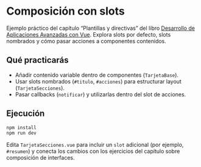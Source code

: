 # Composición con slots

Ejemplo práctico del capítulo “Plantillas y directivas” del libro [Desarrollo de Aplicaciones Avanzadas con Vue](https://salesmendesandre.github.io/daa_vue/main/vue/p1c3_plantillas_y_directivas.html). Explora slots por defecto, slots nombrados y cómo pasar acciones a componentes contenidos.

## Qué practicarás
- Añadir contenido variable dentro de componentes (`TarjetaBase`).
- Usar slots nombrados (`#titulo`, `#acciones`) para estructurar layout (`TarjetaSecciones`).
- Pasar callbacks (`notificar`) y utilizarlas dentro del slot de acciones.

## Ejecución
```bash
npm install
npm run dev
```

Edita `TarjetaSecciones.vue` para incluir un `slot` adicional (por ejemplo, `#resumen`) y conecta los cambios con los ejercicios del capítulo sobre composición de interfaces.
